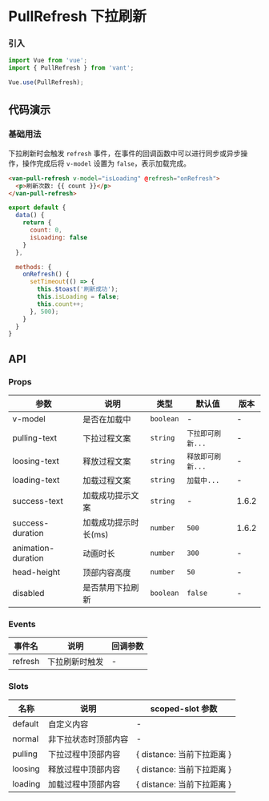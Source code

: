 # PullRefresh 下拉刷新

### 引入

``` javascript
import Vue from 'vue';
import { PullRefresh } from 'vant';

Vue.use(PullRefresh);
```

## 代码演示

### 基础用法

下拉刷新时会触发 `refresh` 事件，在事件的回调函数中可以进行同步或异步操作，操作完成后将 `v-model` 设置为 `false`，表示加载完成。

```html
<van-pull-refresh v-model="isLoading" @refresh="onRefresh">
  <p>刷新次数: {{ count }}</p>
</van-pull-refresh>
```

```javascript
export default {
  data() {
    return {
      count: 0,
      isLoading: false
    }
  },

  methods: {
    onRefresh() {
      setTimeout(() => {
        this.$toast('刷新成功');
        this.isLoading = false;
        this.count++;
      }, 500);
    }
  }
}
```

## API

### Props

| 参数 | 说明 | 类型 | 默认值 | 版本 |
|------|------|------|------|------|
| v-model | 是否在加载中 | `boolean` | - | - |
| pulling-text | 下拉过程文案 | `string` | `下拉即可刷新...` | - |
| loosing-text | 释放过程文案 | `string` | `释放即可刷新...` | - |
| loading-text | 加载过程文案 | `string` | `加载中...` | - |
| success-text | 加载成功提示文案 | `string` | - | 1.6.2 |
| success-duration | 加载成功提示时长(ms) | `number` | `500` | 1.6.2 |
| animation-duration | 动画时长 | `number` | `300` | - |
| head-height | 顶部内容高度 | `number` | `50` | - |
| disabled | 是否禁用下拉刷新 | `boolean` | `false` | - |

### Events

| 事件名 | 说明 | 回调参数 |
|------|------|------|
| refresh | 下拉刷新时触发 | - |

### Slots

| 名称 | 说明 | scoped-slot 参数 |
|------|------|------|
| default | 自定义内容 | - |
| normal | 非下拉状态时顶部内容 | - |
| pulling | 下拉过程中顶部内容 | { distance: 当前下拉距离 } |
| loosing | 释放过程中顶部内容 | { distance: 当前下拉距离 } |
| loading | 加载过程中顶部内容 | { distance: 当前下拉距离 } |

